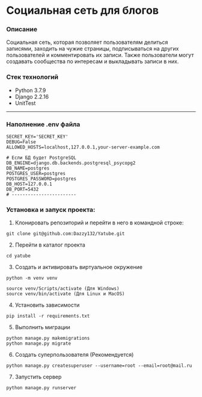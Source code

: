 # Социальная сеть для блогов

### Описание
Социальная сеть, которая позволяет пользователям делиться записями, заходить на чужие страницы, подписываться на других пользователей и комментировать их записи. Также пользователи могут создавать сообщества по интересам и выкладывать записи в них.


### Стек технологий
- Python 3.7.9
- Django 2.2.16
- UnitTest

------

### Наполнение .env файла
```dotenv
SECRET_KEY='SECRET_KEY'
DEBUG=False
ALLOWED_HOSTS=localhost,127.0.0.1,your-server-example.com

# Если БД будет PostgreSQL
DB_ENGINE=django.db.backends.postgresql_psycopg2
DB_NAME=postgres
POSTGRES_USER=postgres
POSTGRES_PASSWORD=postgres
DB_HOST=127.0.0.1
DB_PORT=5432
# ------------------------
```

### Установка и запуск проекта:

1. Клонировать репозиторий и перейти в него в командной строке:
```shell
git clone git@github.com:Dazzy132/Yatube.git
```

2. Перейти в каталог проекта
```shell
cd yatube
```

3. Создать и активировать виртуальное окружение
```shell
python -m venv venv

source venv/Scripts/activate (Для Windows)
source venv/bin/activate (Для Linux и MacOS)
```
4. Установить зависимости
```shell
pip install -r requirements.txt
```

5. Выполнить миграции
```shell
python manage.py makemigrations
python manage.py migrate
```

6. Создать суперпользователя (Рекомендуется)
```shell
python manage.py createsuperuser --username=root --email=root@mail.ru
```

7. Запустить сервер
```shell
python manage.py runserver
```
